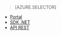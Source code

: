﻿> [AZURE.SELECTOR]
- [Portal](/pt-br/documentation/articles/media-services-manage-content#publish/)
- [SDK .NET](/pt-br/documentation/articles/media-services-deliver-streaming-content/)
- [API REST](/pt-br/documentation/articles/media-services-rest-deliver-streaming-content)

<!--HONumber=45--> 
